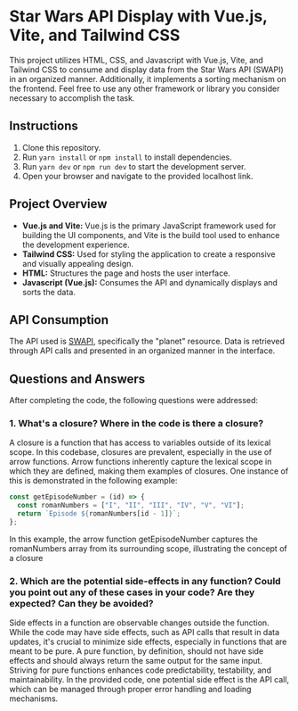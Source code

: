 # Star Wars API Display with Vue.js, Vite, and Tailwind CSS

This project utilizes HTML, CSS, and Javascript with Vue.js, Vite, and Tailwind CSS to consume and display data from the Star Wars API (SWAPI) in an organized manner. Additionally, it implements a sorting mechanism on the frontend. Feel free to use any other framework or library you consider necessary to accomplish the task.

## Instructions

1. Clone this repository.
2. Run `yarn install` or `npm install` to install dependencies.
3. Run `yarn dev` or `npm run dev` to start the development server.
4. Open your browser and navigate to the provided localhost link.

## Project Overview

- **Vue.js and Vite:** Vue.js is the primary JavaScript framework used for building the UI components, and Vite is the build tool used to enhance the development experience.
- **Tailwind CSS:** Used for styling the application to create a responsive and visually appealing design.
- **HTML:** Structures the page and hosts the user interface.
- **Javascript (Vue.js):** Consumes the API and dynamically displays and sorts the data.

## API Consumption

The API used is [SWAPI](https://swapi.dev/documentation), specifically the "planet" resource. Data is retrieved through API calls and presented in an organized manner in the interface.

## Questions and Answers

After completing the code, the following questions were addressed:

### 1. What's a closure? Where in the code is there a closure?

A closure is a function that has access to variables outside of its lexical scope. In this codebase, closures are prevalent, especially in the use of arrow functions. Arrow functions inherently capture the lexical scope in which they are defined, making them examples of closures. One instance of this is demonstrated in the following example:

```javascript
const getEpisodeNumber = (id) => {
  const romanNumbers = ["I", "II", "III", "IV", "V", "VI"];
  return `Episode ${romanNumbers[id - 1]}`;
};
```

In this example, the arrow function getEpisodeNumber captures the romanNumbers array from its surrounding scope, illustrating the concept of a closure

### 2. Which are the potential side-effects in any function? Could you point out any of these cases in your code? Are they expected? Can they be avoided?

Side effects in a function are observable changes outside the function. While the code may have side effects, such as API calls that result in data updates, it's crucial to minimize side effects, especially in functions that are meant to be pure. A pure function, by definition, should not have side effects and should always return the same output for the same input. Striving for pure functions enhances code predictability, testability, and maintainability. In the provided code, one potential side effect is the API call, which can be managed through proper error handling and loading mechanisms.

